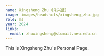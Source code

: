 ```yaml
---
name: Xingsheng Zhu (朱兴盛)
image: images/headshots/xingsheng_zhu.jpg
role: ms
year: 2024
links:
  email: zhuxingsheng@stumail.neu.edu.cn
---
```


This is Xingsheng Zhu's Personal Page.